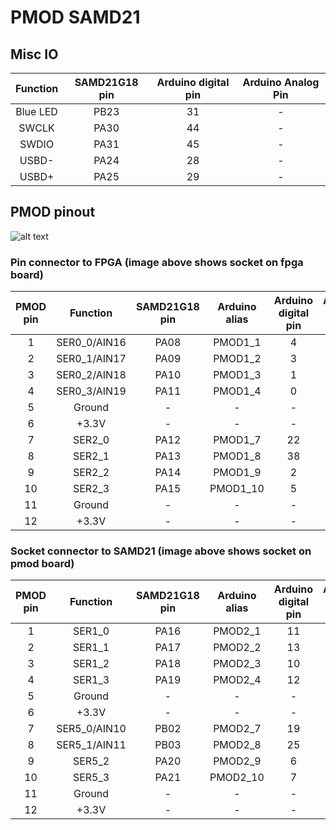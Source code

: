 # PMOD SAMD21

## Misc IO

| Function | SAMD21G18 pin  | Arduino digital pin | Arduino Analog Pin |
|:-------------:|:-----:|:-----:|:-----:|
| Blue LED | PB23 | 31 | - |
| SWCLK | PA30 | 44 | - |
| SWDIO | PA31 | 45 | - |
| USBD- | PA24 | 28 | - |
| USBD+ | PA25 | 29 | - |

## PMOD pinout

![alt text](https://reference.digilentinc.com/_media/reference/pmod/pmod-pinout-2x6.png)

### Pin connector to FPGA (image above shows socket on fpga board)

| PMOD pin  | Function | SAMD21G18 pin  | Arduino alias | Arduino digital pin | Arduino Analog Pin |
|:-------------:|:-------------:|:-----:|:-----:|:-----:|:-----:|
| 1 | SER0_0/AIN16 | PA08 | PMOD1_1 | 4 | |
| 2 | SER0_1/AIN17 | PA09 | PMOD1_2 | 3 | |
| 3 | SER0_2/AIN18 | PA10 | PMOD1_3 | 1 | |
| 4 | SER0_3/AIN19 | PA11 | PMOD1_4 | 0 | |
| 5 | Ground | - | - | - | - |
| 6 | +3.3V | - | - | - | - |
| 7 | SER2_0 | PA12 | PMOD1_7 | 22 | - |
| 8 | SER2_1 | PA13 | PMOD1_8 | 38 | - |
| 9 | SER2_2 | PA14 | PMOD1_9 | 2 | - |
| 10 | SER2_3 | PA15 | PMOD1_10 | 5 | - |
| 11 | Ground | - | - | - |
| 12 | +3.3V | - | - | - |

### Socket connector to SAMD21 (image above shows socket on pmod board)

| PMOD pin  | Function | SAMD21G18 pin  | Arduino alias | Arduino digital pin | Arduino Analog Pin |
|:-------------:|:-------------:|:-----:|:-----:|:-----:|:-----:|
| 1 | SER1_0 | PA16 | PMOD2_1 | 11 | - |
| 2 | SER1_1 | PA17 | PMOD2_2 | 13 | - |
| 3 | SER1_2 | PA18 | PMOD2_3 | 10 | - |
| 4 | SER1_3 | PA19 | PMOD2_4 | 12 | - |
| 5 | Ground | - | - | - |
| 6 | +3.3V | - | - | - |
| 7 | SER5_0/AIN10 | PB02 | PMOD2_7 | 19 | A0 |
| 8 | SER5_1/AIN11 | PB03 | PMOD2_8 | 25 | A1 |
| 9 | SER5_2 | PA20 | PMOD2_9 | 6 | - |
| 10 | SER5_3 | PA21 | PMOD2_10 | 7 | - |
| 11 | Ground | - | - | - |
| 12 | +3.3V | - | - | - |
